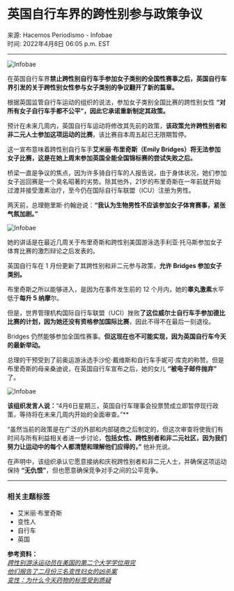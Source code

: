 # 英国自行车界的跨性别参与政策争议

来源: Hacemos Periodismo - Infobae  
时间: 2022年4月8日 06:05 p.m. EST

---

![Infobae](https://www.infobae.com/resizer/v2/XSX2CI663BEINCXJZDITSL567M.png?auth=5ec16c287c1515f62f98211cd81e518a02400e2c5edaba6dff68613fcf8ae69b&smart=true&width=350&height=197&quality=85)

在英国自行车界**禁止跨性别自行车手参加女子类别的全国性赛事之后，英国自行车界引发的关于跨性别女性参与女子类别的争议翻开了新的篇章。**

根据英国监管自行车运动的组织的说法，参加女子类别全国比赛的跨性别女性 **“对所有女子自行车手都不公平”，因此它承诺重新制定其政策。**

预计在未来几周内，英国自行车运动将修改其先前的政策，**该政策允许跨性别者和非二元人士参加这项运动的比赛**，该比赛自本周五起已无限期暂停。

这一宣布意味着跨性别自行车手**艾米丽·布里奇斯（Emily Bridges）将无法参加女子比赛，这是在她上周末参加英国全能全国锦标赛的尝试失败之后。**

桥梁一直是争议的焦点，因为许多骑自行车的人报告说，由于身体状况，她们参加女子巡回赛是一个臭名昭著的劣势。除其他外，21岁的布里奇斯在一年前就开始过渡并接受激素治疗，至今仍在国际自行车联盟（ICU）注册为男性。

两天前，总理鲍里斯·约翰逊说：**“我认为生物男性不应该参加女子体育赛事，紧张气氛加剧。”**

![Infobae](https://www.infobae.com/resizer/v2/XSX2CI663BEINCXJZDITSL567M.png?auth=5ec16c287c1515f62f98211cd81e518a02400e2c5edaba6dff68613fcf8ae69b&smart=true&width=350&height=197&quality=85)

她的讲话是在最近几周关于布里奇斯和跨性别美国游泳选手利亚·托马斯参加女子体育比赛的激烈辩论之后发表的。

英国自行车在 1 月份更新了其跨性别和非二元参与政策，**允许 Bridges 参加女子类别。**

布里奇斯之所以能够进入，是因为在事件发生前的 12 个月内，她的**睾丸激素**水平低于**每升 5 纳摩**尔。

但是，世界管理机构国际自行车联盟（UCI）挫败**了这位威尔士自行车手参加德比比赛的计划，因为她还没有资格参加国际比赛**，因此不得不在最后一刻退役。

Bridges 仍然能够参加全国性赛事。**但这现在也不可能实现，因为英国自行车今天的最新举动。**

总理的干预受到了前奥运游泳选手沙伦·戴维斯和自行车手妮可·库克的称赞。但是布里奇斯的母亲桑迪说，在英国自行车宣布之后，她的女儿 **“被电子邮件抛弃”** 了。

![Infobae](https://www.infobae.com/resizer/v2/XSX2CI663BEINCXJZDITSL567M.png?auth=5ec16c287c1515f62f98211cd81e518a02400e2c5edaba6dff68613fcf8ae69b&smart=true&width=350&height=197&quality=85)

**该组织发言人说：**“4月6日星期三，英国自行车理事会投票赞成立即暂停现行政策，等待将在未来几周内开始的全面审查。”**

“虽然当前的政策是在广泛的外部和内部磋商之后制定的，但这次审查将使我们有时间与所有利益相关者进一步讨论，**包括女性、跨性别者和非二元社区，因为我们努力让运动中的每个人都清楚和理解他们应得的，”** 他补充说。

在声明中，该组织承认它愿意接纳和庆祝跨性别者和非二元人士，并确保这项运动保持 **“无仇恨”**，但也愿意确保竞争对手之间的公平竞争。

---

### 相关主题标签

- 艾米丽·布里奇斯
- 变性人
- 自行车
- 英国

**参考资料：**  
[_跨性别游泳运动员在美国的第二个大学学位用完_](https://www.infobae.com/america/agencias/2022/03/19/nadadora-transgenero-se-queda-sin-segundo-titulo-universitario-en-eeuu/)  
[_他们报告了二月份三名变性妇女的凶杀案_](https://www.infobae.com/america/colombia/2022/02/23/reportan-el-homicidio-de-tres-mujeres-transgenero-en-febrero/)  
[_变性：为什么今天药物的标签受到质疑_](https://www.infobae.com/america/ciencia-america/2022/02/20/ser-transgenero-por-que-hoy-se-cuestiona-la-etiqueta-que-pone-la-medicina/)